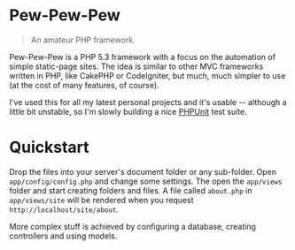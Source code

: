 # Pew-Pew-Pew

 > An amateur PHP framework.

Pew-Pew-Pew is a PHP 5.3 framework with a focus on the automation of simple static-page sites. The idea is similar to other MVC frameworks written in PHP, like CakePHP or CodeIgniter, but much, much simpler to use (at the cost of many features, of course).

I've used this for all my latest personal projects and it's usable -- although a little bit unstable, so I'm slowly building a nice [PHPUnit](https://github.com/sebastianbergmann/phpunit/) test suite.

# Quickstart

Drop the files into your server's document folder or any sub-folder. Open `app/config/config.php` and change some settings. The open the `app/views` folder and start creating folders and files. A file called `about.php` in `app/views/site` will be rendered when you request `http://localhost/site/about`.

More complex stuff is achieved by configuring a database, creating controllers and using models.